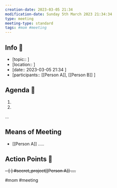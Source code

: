 ```yaml
---
creation-date: 2023-03-05 21:34 
modification-date: Sunday 5th March 2023 21:34:34
type: meeting
meeting-type: standard
tags: #mom #meeting 
---
```


## Info 📑

- [topic:: ] 
- [location:: ] 
- [date::  2023-03-05 21:34  ]
- [participants:: [[Person A]], [[Person B]] ]


## Agenda 📝
1.
2.
...


## Means of Meeting 
- [[Person A]]  .....


## Action Points 🏹
<del>- [ ] #secret_project[[Person A]] ....</del>



#mom #meeting
